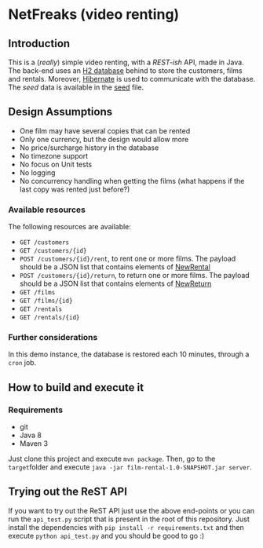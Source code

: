 # NetFreaks (video renting)

## Introduction

This is a (_really_) simple video renting, with a _REST-ish_ API, made in Java. The back-end uses an [H2 database](http://www.h2database.com/html/main.html) behind to store the customers, films and rentals. Moreover, [Hibernate](http://hibernate.org/) is used to communicate with the database. The _seed_ data is available in the [seed](https://github.com/joaoqalves/netfreaks/blob/master/src/main/java/net/joaoqalves/Seed.java) file.

## Design Assumptions

+ One film may have several copies that can be rented
+ Only one currency, but the design would allow more
+ No price/surcharge history in the database
+ No timezone support
+ No focus on Unit tests
+ No logging
+ No concurrency handling when getting the films (what happens if the last copy was rented just before?)


### Available resources

The following resources are available:

+ ``GET /customers``
+ ``GET /customers/{id}``
+ ``POST /customers/{id}/rent``, to rent one or more films. The payload should be a JSON list that contains elements of [NewRental](https://github.com/joaoqalves/netfreaks/blob/master/src/main/java/net/joaoqalves/domain/rental/NewRental.java)
+ ``POST /customers/{id}/return``, to return one or more films. The payload should be a JSON list that contains elements of [NewReturn](https://github.com/joaoqalves/netfreaks/blob/master/src/main/java/net/joaoqalves/domain/returnfilm/NewReturn.java)
+ ``GET /films``
+ ``GET /films/{id}``
+ ``GET /rentals``
+ ``GET /rentals/{id}``

### Further considerations

In this demo instance, the database is restored each 10 minutes, through a ``cron`` job.

## How to build and execute it

### Requirements

+ git
+ Java 8
+ Maven 3

Just clone this project and execute ``mvn package``. Then, go to the ``target``folder and execute ``java -jar film-rental-1.0-SNAPSHOT.jar server``.

## Trying out the ReST API

If you want to try out the ReST API just use the above end-points or you can run the ``api_test.py`` script that is present in the root of this repository. Just install the dependencies with ``pip install -r requirements.txt`` and then execute ``python api_test.py`` and you should be good to go :)

